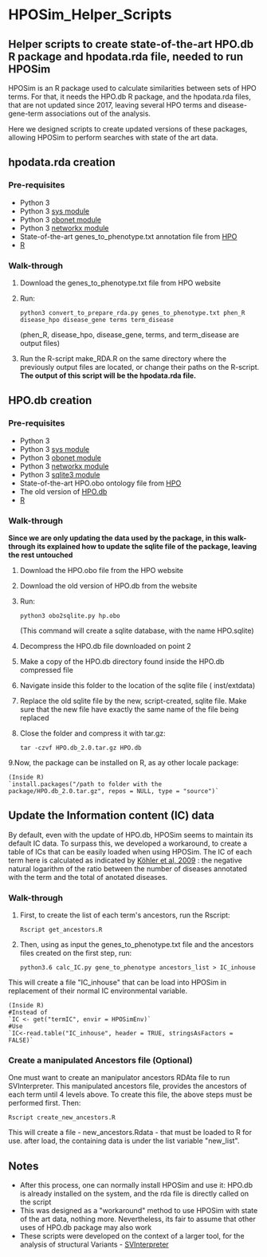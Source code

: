 # HPOSim_Helper_Scripts

## Helper scripts to create state-of-the-art HPO.db R package and hpodata.rda file, needed to run HPOSim

HPOSim is an R package used to calculate similarities between sets of HPO terms. For that, it needs the HPO.db R package, and the hpodata.rda files, that are not updated since 2017, leaving several HPO terms and disease-gene-term associations out of the analysis.

Here we designed scripts to create updated versions of these packages, allowing HPOSim to perform searches with state of the art data.

## hpodata.rda creation

### **Pre-requisites**
* Python 3
* Python 3 [sys module](https://docs.python.org/3/library/sys.html)
* Python 3 [obonet module](https://pypi.org/project/obonet/)
*  Python 3 [networkx module](https://networkx.org/)
* State-of-the-art genes_to_phenotype.txt annotation file from [HPO](https://hpo.jax.org/app/download/annotation)
* [R](https://www.r-project.org/)

### Walk-through

1. Download the genes_to_phenotype.txt file from HPO website
2. Run:

    `python3 convert_to_prepare_rda.py genes_to_phenotype.txt phen_R disease_hpo disease_gene terms term_disease`

    (phen_R, disease_hpo, disease_gene, terms, and term_disease are output files)

3. Run the R-script make_RDA.R on the same directory where the previously output files are located, or change their paths on the R-script. **The output of this script will be the  hpodata.rda file.** 


## HPO.db creation

### **Pre-requisites**

* Python 3
* Python 3 [sys module](https://docs.python.org/3/library/sys.html)
* Python 3 [obonet module](https://pypi.org/project/obonet/)
*  Python 3 [networkx module](https://networkx.org/)
* Python 3 [sqlite3 module](https://docs.python.org/3/library/sqlite3.html)
* State-of-the-art HPO.obo ontology file from [HPO](https://hpo.jax.org/app/download/ontology)
* The old version of [HPO.db](https://sourceforge.net/projects/hposim/)
* [R](https://www.r-project.org/)


### Walk-through

**Since we are only updating the data used by the package, in this walk-through its explained how to update the sqlite file of the package, leaving the rest untouched**

1. Download the HPO.obo file from the HPO website
2. Download the old version of HPO.db from the website
3. Run:

    `python3 obo2sqlite.py hp.obo`

    (This command will create a sqlite database, with the name HPO.sqlite)

4. Decompress the HPO.db file downloaded on point 2
5. Make a copy of the HPO.db directory found inside the HPO.db compressed file
6. Navigate inside this folder to the location of the sqlite file ( inst/extdata) 
7. Replace the old sqlite file by the new, script-created, sqlite file. Make sure that the new file have exactly the same name of the file being replaced
8. Close the folder and compress it with tar.gz:

    `tar -czvf HPO.db_2.0.tar.gz HPO.db` 

9.Now, the package can be installed on R, as ay other locale package:

    (Inside R)
    `install.packages("/path to folder with the package/HPO.db_2.0.tar.gz", repos = NULL, type = "source")` 
    
## Update the Information content (IC) data

By default, even with the update of HPO.db, HPOSim seems to maintain its default IC data. 
To surpass this, we developed a workaround, to create a table of ICs that can be easily loaded when using HPOSim.
The IC of each term here is calculated as indicated by [Köhler et al, 2009](https://pubmed.ncbi.nlm.nih.gov/19800049/) : the negative natural logarithm of the ratio between the number of diseases annotated with the term and the total of anotated diseases.

### Walk-through

1. First, to create the list of each term's ancestors, run the Rscript:

    `Rscript get_ancestors.R` 

2. Then, using as input the genes_to_phenotype.txt file and the ancestors files created on the first step, run:

    `python3.6 calc_IC.py gene_to_phenotype ancestors_list > IC_inhouse` 

This will create a file "IC_inhouse" that can be load into HPOSim in replacement of their normal IC environmental variable.

    (Inside R)
    #Instead of 
    `IC <- get("termIC", envir = HPOSimEnv)`
    #Use
    `IC<-read.table("IC_inhouse", header = TRUE, stringsAsFactors = FALSE)`


### Create a manipulated Ancestors file (Optional)
One must want to create an manipulator ancestors RDAta file to run SVInterpreter. This manipulated ancestors file, provides the ancestors of each term until 4 levels above.
To create this file, the above steps must be performed first.
Then:

`Rscript create_new_ancestors.R`

This will create a file - new_ancestors.Rdata - that must be loaded to R for use. after load, the containing data is under the list variable "new_list".


## Notes

* After this process, one can normally install HPOSim and use it: HPO.db is already installed on the system, and the rda file is directly called on the script
* This was designed as a "workaround" method to use HPOSim with state of the art data, nothing more. Nevertheless, its fair to assume that other uses of HPO.db package may  also work
* These scripts were developed on the context of a larger tool, for the analysis of structural Variants - [SVInterpreter](https://dgrctools-insa.min-saude.pt/cgi-bin/SVInterpreter.py)
